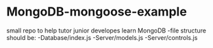 # MongoDB-mongoose-example
small repo to help tutor junior developes learn MongoDB
-file structure should be:
-Database/index.js
-Server/models.js
-Server/controls.js
